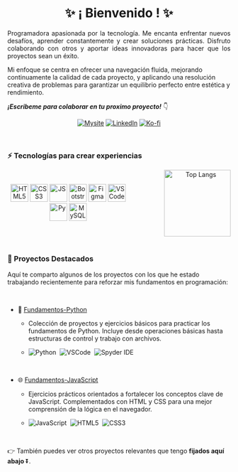 <h1 align="center">✨ ¡ Bienvenido ! ✨</h1>
<p style = "text-align: justify;">
Programadora apasionada por la tecnología. Me encanta enfrentar nuevos desafíos, aprender constantemente y crear soluciones prácticas. Disfruto colaborando con otros y aportar ideas innovadoras para hacer que los proyectos sean un éxito.

Mi enfoque se centra en ofrecer una navegación fluida, mejorando continuamente la calidad de cada proyecto, y aplicando una resolución creativa de problemas para garantizar un equilibrio perfecto entre estética y rendimiento.
</p>

***¡Escribeme para colaborar en tu proximo proyecto!*** 👇


<div align="center" style="display: inline_block;">
  
 <a href="https://odrasanchezdev.super.site/">![Mysite](https://img.shields.io/badge/website-071739?style=for-the-badge)</a>
 <a href="https://www.linkedin.com/in/odrasanchez/">![LinkedIn](https://img.shields.io/badge/-LinkedIn-0077B5?style=for-the-badge)</a>
 <a href="https://ko-fi.com/odrasanchez">![Ko-fi](https://img.shields.io/badge/-Ko--fi-F16061?style=for-the-badge)</a>
 
</div>


<br>

### ⚡ Tecnologías para crear experiencias
<div align="center">
  <div style="display: flex; align-items: center; justify-content: center; gap: 40px;">
    <div>
      <img alt="HTML5" width="40" height="40" src="https://cdn.jsdelivr.net/gh/devicons/devicon/icons/html5/html5-plain-wordmark.svg" />
      <img alt="CSS3" width="40" height="40" src="https://cdn.jsdelivr.net/gh/devicons/devicon/icons/css3/css3-plain-wordmark.svg" />
      <img alt="JS" width="40" height="40" src="https://cdn.jsdelivr.net/gh/devicons/devicon@latest/icons/javascript/javascript-original.svg" />
      <img alt="Bootstrap" width="40" height="40" src="https://cdn.jsdelivr.net/gh/devicons/devicon@latest/icons/bootstrap/bootstrap-original-wordmark.svg" />
      <img alt="Figma" width="40" height="40" src="https://cdn.jsdelivr.net/gh/devicons/devicon@latest/icons/figma/figma-original.svg" />
      <img alt="VSCode" width="40" height="40" src="https://cdn.jsdelivr.net/gh/devicons/devicon@latest/icons/vscode/vscode-original.svg" />
      <img alt="Py" width="40" height="40" src="https://cdn.jsdelivr.net/gh/devicons/devicon/icons/python/python-original-wordmark.svg" />
      <img alt="MySQL" width="40" height="40" src="https://cdn.jsdelivr.net/gh/devicons/devicon/icons/mysql/mysql-plain-wordmark.svg" />
    </div>
    <br>
    <div>
      <img height="150" src="https://github-readme-stats.vercel.app/api/top-langs/?username=odrasanchezdev&layout=compact&locale=es&theme=holi" alt="Top Langs" />
    </div>
  </div>
</div>

<br>

### 🎯 Proyectos Destacados
<p>Aquí te comparto algunos de los proyectos con los que he estado trabajando recientemente para reforzar mis fundamentos en programación:</p>
<br>

- 🐍 <a href="https://github.com/odrasanchezdev/Fundamentos-Python">Fundamentos-Python</a>
  - <p> Colección de proyectos y ejercicios básicos para practicar los fundamentos de Python. Incluye desde operaciones básicas hasta estructuras de control y trabajo con archivos.</p>
  - <div style= "display:inline-block;"><img src="https://img.shields.io/badge/Python-3776AB?style=for-the-badge&logo=python&logoColor=white" alt="Python"/>&nbsp; <img src="https://img.shields.io/badge/VSCode-02458D?style=for-the-badge&logoColor=white" alt="VSCode"/>&nbsp; <img src="https://img.shields.io/badge/Spyder%20Ide-FF0000?style=for-the-badge&logo=spyder%20ide&logoColor=white" alt="Spyder IDE"/></div>

<br>

- 🌐 <a href="https://github.com/odrasanchezdev/Fundamentos-JavaScript">Fundamentos-JavaScript</a>
  - <p> Ejercicios prácticos orientados a fortalecer los conceptos clave de JavaScript. Complementados con HTML y CSS para una mejor comprensión de la lógica en el navegador.</p>
  - <div style= "display:inline-block;"><img src="https://img.shields.io/badge/JavaScript-323330?style=for-the-badge&logo=javascript&logoColor=F7DF1E" alt="JavaScript"/>&nbsp; <img src="https://img.shields.io/badge/HTML5-E34F26?style=for-the-badge&logo=html5&logoColor=white" alt="HTML5"/>&nbsp; <img src="https://img.shields.io/badge/CSS3-1572B6?style=for-the-badge&logo=css3&logoColor=white" alt="CSS3"/></div>

<br>
<p>👉 También puedes ver otros proyectos relevantes que tengo <strong>fijados aquí abajo</strong> ⏬.</p>

